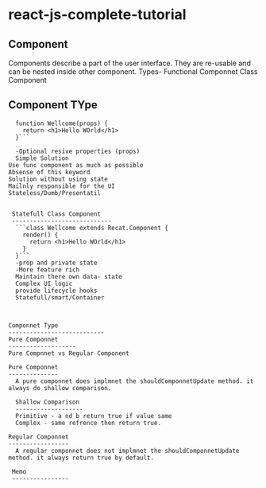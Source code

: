 # react-js-complete-tutorial
Component
-----------
  Components describe a part of the user interface.
  They are re-usable and can be nested inside other component.
  Types- 
    Functional Componnet
    Class Component
    
Component TYpe
------------------
```Stateless Functional Component-
  function Wellcome(props) {
    return <h1>Hello WOrld</h1>
  }```
  
  -Optional resive properties (props)
  Simple Solution
Use func component as much as possible
Absense of this keyword
Solution without using state
Mailnly responsible for the UI
Stateless/Dumb/Presentatil
  
  
 Statefull Class Component
 ----------------------------
  ```class Wellcome extends Recat.Component {
    render() {
      return <h1>Hello WOrld</h1>
    }
  }```
  -prop and private state
  -More feature rich
  Maintain there own data- state
  Complex UI logic
  provide lifecycle hooks
  Statefull/smart/Container



Componnet Type
---------------------------
Pure Componnet
-------------------
Pure Compnnet vs Regular Component

Pure Componnet
--------------
  A pure componnet does implmnet the shouldComponnetUpdate method. it always do shallow comparison.
  
  Shallow Comparison
  -------------------
  Primitive - a nd b return true if value same
  Complex - same refrence then return true.
  
Regular Componnet
-----------------
  A regular componnet does not implmnet the shouldComponnetUpdate method. it always return true by default.
  
 Memo
 ----------------
